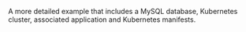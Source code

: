 A more detailed example that includes a MySQL database, Kubernetes cluster, associated application and Kubernetes manifests.